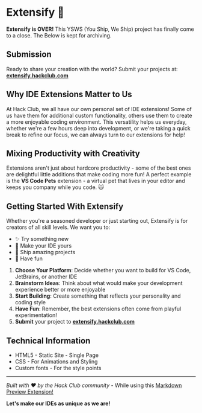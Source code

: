 # Extensify 🚀

**Extensify is OVER!** This YSWS (You Ship, We Ship) project has finally come to a close. The Below is kept for archiving.

## Submission

Ready to share your creation with the world? Submit your projects at:
**[extensify.hackclub.com](https://extensify.hackclub.com)**

## Why IDE Extensions Matter to Us

At Hack Club, we all have our own personal set of IDE extensions! Some of us have them for additional custom functionality, others use them to create a more enjoyable coding environment. This versatility helps us everyday, whether we're a few hours deep into development, or we're taking a quick break to refine our focus, we can always turn to our extensions for help!

## Mixing Productivity with Creativity

Extensions aren't just about hardcore productivity - some of the best ones are delightful little additions that make coding more fun! A perfect example is the **VS Code Pets** extension - a virtual pet that lives in your editor and keeps you company while you code. 🐱



## Getting Started With Extensify

Whether you're a seasoned developer or just starting out, Extensify is for creators of all skill levels. We want you to:

- ✨ Try something new
- 🎨 Make your IDE yours
- 🚀 Ship amazing projects
- 🎉 Have fun

1. **Choose Your Platform**: Decide whether you want to build for VS Code, JetBrains, or another IDE
2. **Brainstorm Ideas**: Think about what would make your development experience better or more enjoyable
3. **Start Building**: Create something that reflects your personality and coding style
4. **Have Fun**: Remember, the best extensions often come from playful experimentation!
5. **Submit** your project to **[extensify.hackclub.com](https://extensify.hackclub.com)**

## Technical Information

- HTML5 - Static Site - Single Page
- CSS - For Animations and Styling
- Custom fonts - For the style points

-----

*Built with ❤️ by the Hack Club community* - While using this [Markdown Preview Extension!](https://marketplace.visualstudio.com/items?itemName=shd101wyy.markdown-preview-enhanced)

**Let's make our IDEs as unique as we are!**
